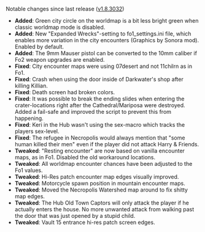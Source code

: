Notable changes since last release ([v1.8.3032](https://github.com/rotators/Fo1in2/releases/tag/v1.8.3032))

- **Added**: Green city circle on the worldmap is a bit less bright green when classic worldmap mode is disabled.
- **Added**: New "Expanded Wrecks"-setting to fo1_settings.ini file, which enables more variation in the city encounters (Graphics by Sonora mod). Enabled by default.
- **Added**: The 9mm Mauser pistol can be converted to the 10mm caliber if Fo2 weapon upgrades are enabled.
- **Fixed**: City encounter maps were using 07desert and not 11chilrn as in Fo1.
- **Fixed**: Crash when using the door inside of Darkwater's shop after killing Killian.
- **Fixed**: Death screen had broken colors.
- **Fixed**: It was possible to break the ending slides when entering the crater-locations right after the Cathedral/Mariposa were destroyed. Added a fail-safe and improved the script to prevent this from happening.
- **Fixed**: Keri in the Hub wasn't using the sex-macro which tracks the players sex-level.
- **Fixed**: The refugee in Necropolis would always mention that "some human killed their men" even if the player did not attack Harry & Friends.
- **Tweaked**: "Resting encounter" are now based on vanilla encounter maps, as in Fo1. Disabled the old workaround locations.
- **Tweaked**: All worldmap encounter chances have been adjusted to the Fo1 values.
- **Tweaked**: Hi-Res patch encounter map edges visually improved.
- **Tweaked**: Motorcycle spawn position in mountain encounter maps.
- **Tweaked**: Moved the Necropolis Watershed map around to fix shitty map edges.
- **Tweaked**: The Hub Old Town Captors will only attack the player if he actually enters the house. No more unwanted attack from walking past the door that was just opened by a stupid child.
- **Tweaked**: Vault 15 entrance hi-res patch screen edges.
